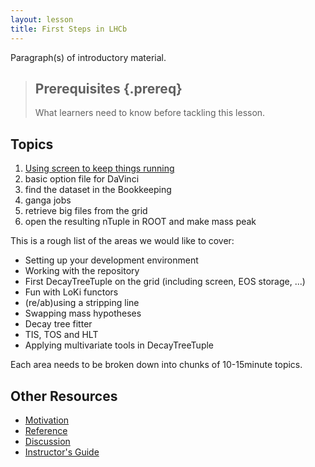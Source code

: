 ```yaml
---
layout: lesson
title: First Steps in LHCb
---
```

Paragraph(s) of introductory material.

> ## Prerequisites {.prereq}
>
> What learners need to know before tackling this lesson.

## Topics

1.  [Using screen to keep things running](01-screen.html)
2.  basic option file for DaVinci
3.  find the dataset in the Bookkeeping
4.  ganga jobs
5.  retrieve big files from the grid
6.  open the resulting nTuple in ROOT and make mass peak

This is a rough list of the areas we would like to cover:

* Setting up your development environment
* Working with the repository
* First DecayTreeTuple on the grid (including screen, EOS storage, ...)
* Fun with LoKi functors
* (re/ab)using a stripping line
* Swapping mass hypotheses
* Decay tree fitter
* TIS, TOS and HLT
* Applying multivariate tools in DecayTreeTuple

Each area needs to be broken down into chunks of 10-15minute topics.

## Other Resources

*   [Motivation](motivation.html)
*   [Reference](reference.html)
*   [Discussion](discussion.html)
*   [Instructor's Guide](instructors.html)
